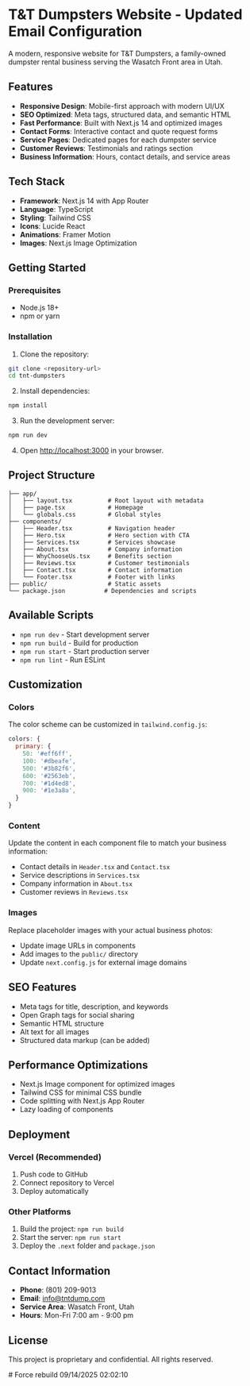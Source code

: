 # T&T Dumpsters Website - Updated Email Configuration

A modern, responsive website for T&T Dumpsters, a family-owned dumpster rental business serving the Wasatch Front area in Utah.

## Features

- **Responsive Design**: Mobile-first approach with modern UI/UX
- **SEO Optimized**: Meta tags, structured data, and semantic HTML
- **Fast Performance**: Built with Next.js 14 and optimized images
- **Contact Forms**: Interactive contact and quote request forms
- **Service Pages**: Dedicated pages for each dumpster service
- **Customer Reviews**: Testimonials and ratings section
- **Business Information**: Hours, contact details, and service areas

## Tech Stack

- **Framework**: Next.js 14 with App Router
- **Language**: TypeScript
- **Styling**: Tailwind CSS
- **Icons**: Lucide React
- **Animations**: Framer Motion
- **Images**: Next.js Image Optimization

## Getting Started

### Prerequisites

- Node.js 18+ 
- npm or yarn

### Installation

1. Clone the repository:
```bash
git clone <repository-url>
cd tnt-dumpsters
```

2. Install dependencies:
```bash
npm install
```

3. Run the development server:
```bash
npm run dev
```

4. Open [http://localhost:3000](http://localhost:3000) in your browser.

## Project Structure

```
├── app/
│   ├── layout.tsx          # Root layout with metadata
│   ├── page.tsx            # Homepage
│   └── globals.css         # Global styles
├── components/
│   ├── Header.tsx          # Navigation header
│   ├── Hero.tsx            # Hero section with CTA
│   ├── Services.tsx        # Services showcase
│   ├── About.tsx           # Company information
│   ├── WhyChooseUs.tsx     # Benefits section
│   ├── Reviews.tsx         # Customer testimonials
│   ├── Contact.tsx         # Contact information
│   └── Footer.tsx          # Footer with links
├── public/                 # Static assets
└── package.json           # Dependencies and scripts
```

## Available Scripts

- `npm run dev` - Start development server
- `npm run build` - Build for production
- `npm run start` - Start production server
- `npm run lint` - Run ESLint

## Customization

### Colors
The color scheme can be customized in `tailwind.config.js`:

```javascript
colors: {
  primary: {
    50: '#eff6ff',
    100: '#dbeafe',
    500: '#3b82f6',
    600: '#2563eb',
    700: '#1d4ed8',
    900: '#1e3a8a',
  }
}
```

### Content
Update the content in each component file to match your business information:
- Contact details in `Header.tsx` and `Contact.tsx`
- Service descriptions in `Services.tsx`
- Company information in `About.tsx`
- Customer reviews in `Reviews.tsx`

### Images
Replace placeholder images with your actual business photos:
- Update image URLs in components
- Add images to the `public/` directory
- Update `next.config.js` for external image domains

## SEO Features

- Meta tags for title, description, and keywords
- Open Graph tags for social sharing
- Semantic HTML structure
- Alt text for all images
- Structured data markup (can be added)

## Performance Optimizations

- Next.js Image component for optimized images
- Tailwind CSS for minimal CSS bundle
- Code splitting with Next.js App Router
- Lazy loading of components

## Deployment

### Vercel (Recommended)
1. Push code to GitHub
2. Connect repository to Vercel
3. Deploy automatically

### Other Platforms
1. Build the project: `npm run build`
2. Start the server: `npm run start`
3. Deploy the `.next` folder and `package.json`

## Contact Information

- **Phone**: (801) 209-9013
- **Email**: info@tntdump.com
- **Service Area**: Wasatch Front, Utah
- **Hours**: Mon-Fri 7:00 am - 9:00 pm

## License

This project is proprietary and confidential. All rights reserved.



#   F o r c e   r e b u i l d   0 9 / 1 4 / 2 0 2 5   0 2 : 0 2 : 1 0 
 
 